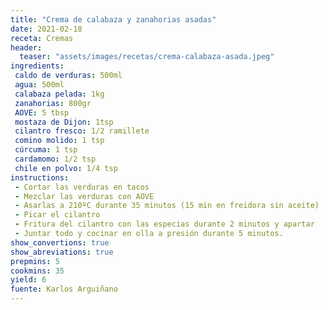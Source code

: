 ```yaml
---
title: "Crema de calabaza y zanahorias asadas"
date: 2021-02-18
receta: Cremas
header:
  teaser: "assets/images/recetas/crema-calabaza-asada.jpeg"
ingredients:
 caldo de verduras: 500ml
 agua: 500ml
 calabaza pelada: 1kg
 zanahorias: 800gr
 AOVE: 5 tbsp
 mostaza de Dijon: 1tsp
 cilantro fresco: 1/2 ramillete
 comino molido: 1 tsp
 cúrcuma: 1 tsp
 cardamomo: 1/2 tsp
 chile en polvo: 1/4 tsp
instructions:
 - Cortar las verduras en tacos
 - Mezclar las verduras con AOVE
 - Asarlas a 210ºC durante 35 minutos (15 min en freidora sin aceite)
 - Picar el cilantro
 - Fritura del cilantro con las especias durante 2 minutos y apartar
 - Juntar todo y cocinar en olla a presión durante 5 minutos.
show_convertions: true
show_abreviations: true
prepmins: 5
cookmins: 35
yield: 6
fuente: Karlos Arguiñano
---
```


